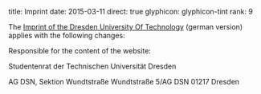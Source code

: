 title: Imprint
date: 2015-03-11
direct: true
glyphicon: glyphicon-tint
rank: 9

The [Imprint of the Dresden University Of Technology](http://tu-dresden.de/index_html/impressum)  (german version) applies with the following changes:

Responsible for the content of the website:

Studentenrat der Technischen Universität Dresden

AG DSN, Sektion Wundtstraße
Wundtstraße 5/AG DSN
01217 Dresden
